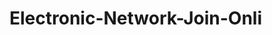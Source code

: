 # Electronic-Network-Join-Onli<title>hello world!</title/>

<head>

  <body>

    

    <h2 style="text-align: center;">

      

      ت.ۏ. ديڬيتل دالم تالين

      <h2 style="text-align: center;"> TV digital dalam talian></h2>

      <h2 style="text-align: center;"> عونلينںٰ ديجيتل تي.ۏي.  |  Online Digital TV</h2>

      

    </h2>

      Assalamualaikum dunia!

      <button name= "HANTAR MESEJ;">

      <link rel= "توكر كجاوي;" href="ejawi.com"/>

      <iframe width="450" height="250" src="https://rtmklik.rtm.gov.my/tv/1" title="rtmklik" frameborder= "0" allow="autoplay; full-screen; picture-in-picture" allowfullscreen></iframe>

      TV1<br>

        

        <h2 style="text-align: left;">

          

        </br2>

        </h2>TV1 merupakan salah satu saluran TV kerajaan Malaysia yang bersiaran di bawah naungan Kementerian Komunikasi dan Multimedia Malaysia (KKMM), Jabatan Penyiaran Malaysia, dan Radio Televisyen Malaysia (RTM).

        TV1 juga merupakan saluran televisyen pertama yang bersiaran di Malaysia.

    <button name="Jadual;"> Jadual</button>

    <button link="https://rtmklik.rtm.gov.my/jadual/tv/1" Jadual TV1</button>

    <button_icon width="299" height="168" src="https://encrypted-tbn0.gstatic.com/images?q=tbn:ANd9GcT9NVNUXZiaA3sJXR2x9VGYK2rynJfj2G18pw&usqp=CAU" title="Jadual TV1.jpg"></button_icon>

    

    <iframe width="450" height="250" src="https://rtmklik.rtm.gov.my/tv/2" title="rtmklik" frameborder="0" allow="autoplay; full-screen; picture-in-picture" allowfullscreen></iframe>

    TV2

    <iframe width="450" height="250" src="https://xtra.com.my/live-tv/" title="rtmklik" frameborder="0" allow="autoplay; full-screen; picture-in-picture" allowfullscreen></iframe>

    TV3

    <iframe width="450" height="250" src="https://www.tonton.com.my/live/ntv7" title="tonton" frameborder="0" allow="autoplay; full-screen; picture-in-picture" allowfullscreen></iframe>

    Didik TV KPM@NTV7

    <iframe width="450" height="250" src="https://www.tonton.com.my/live/8tv" title="tonton" frameborder="0" alloe="autoplay; full-screen; picture-in-picture" allowfullscreen></iframe>

    <iframe width="450" height="250" src="https://www.tonton.com.my/live/tv9" title="tonton" frameborder="0" allow="autoplay; full-screen; picture-in-picture" allowfullscreen></iframe>

    <iframe width="450" height="250" src="https://rtmklik.rtm.gov.my/tv/3" title="rtmklik" frameborder="0" allow="autoplay; full-screen; play-as-audio; picture-in-picture" allowfullscreen></iframe>

    <iframe width="450" height="250" src="https://upload.wikimedia.org/wikipedia/commons/thumb/5/59/SUKAN_RTM.jpg/220px-SUKAN_RTM.jpg" title="Sukan RTM.jpg" frameborder="0" allowopeninnewtab></iframe>

    <iframe width="450" height="250" src="https://rtmklik.rtm.gov.my/tv/4" title="rtmklik Sukan RTM" frameborder="0" allow="accelerometer; autoplay; full-screen; play-as-audio; picture-in-picture" denyfullscreen></iframe>

    <iframe width="200" height="100" src="https://upload.wikimedia.org/wikipedia/commons/thumb/5/59/SUKAN_RTM.jpg/220px-SUKAN_RTM.jpg" title="Sukan RTM.jpg" frameborder="0" allowopeninnewtab></iframe> Sukan RTM<br>

</body>

</html>
